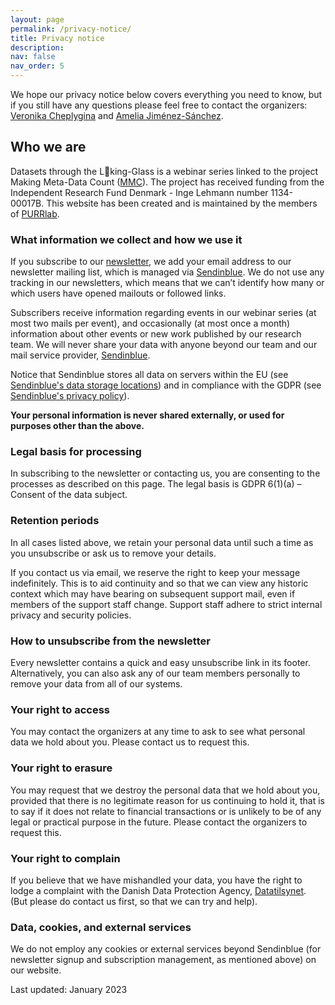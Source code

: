 ```yaml
---
layout: page
permalink: /privacy-notice/
title: Privacy notice
description: 
nav: false
nav_order: 5
---
```


We hope our privacy notice below covers everything you need to know, but if you still have any questions please feel free to contact the organizers: [Veronika Cheplygina](https://veronikach.com) and [Amelia Jiménez-Sánchez](https://ameliajimenez.github.io).

## Who we are
Datasets through the L👀king-Glass is a webinar series linked to the project Making Meta-Data Count ([MMC](https://purrlab.github.io/projects/3_mmc/)). The project has received funding from the Independent Research Fund Denmark - Inge Lehmann number 1134-00017B. This website has been created and is maintained by the members of [PURRlab](https://purrlab.github.io/people/).

### What information we collect and how we use it
If you subscribe to our [newsletter](https://d38ce30a.sibforms.com/serve/MUIEAK44EDBiZHSjiG55p5vLOBBHRgxzkTpd2h0IsYVT8d1xZ-JMGtco18nqB-SG3INZlCpsfg8s8LO88Vv18JdupFknGvnHcRjPS7yy_gAOGyn55w_XpNB7NyHLIc9yP5ApWO7ZjEv5C-ASoi8m--TsMf01uLLf-VUzJmMtoVZg0LOhpXWk6gYQtQzKoAAyMMw-UjnZ9AQbmHK4), we add your email address to our newsletter mailing list, which is managed via [Sendinblue](https://www.sendinblue.com). We do not use any tracking in our newsletters, which means that we can’t identify how many or which users have opened mailouts or followed links.

Subscribers receive information regarding events in our webinar series (at most two mails per event), and occasionally (at most once a month) information about other events or new work published by our research team. We will never share your data with anyone beyond our team and our mail service provider, [Sendinblue](https://www.sendinblue.com).

Notice that Sendinblue stores all data on servers within the EU (see [Sendinblue's data storage locations](https://help.sendinblue.com/hc/en-us/articles/360001005510-Data-storage-location)) and in compliance with the GDPR (see [Sendinblue's privacy policy](https://www.sendinblue.com/legal/privacypolicy/)).

**Your personal information is never shared externally, or used for purposes other than the above.**


### Legal basis for processing
In subscribing to the newsletter or contacting us, you are consenting to the processes as described on this page. The legal basis is GDPR  6(1)(a) – Consent of the data subject.

### Retention periods
In all cases listed above, we retain your personal data until such a time as you unsubscribe or ask us to remove your details.

If you contact us via email, we reserve the right to keep your message indefinitely. This is to aid continuity and so that we can view any historic context which may have bearing on subsequent support mail, even if members of the support staff change. Support staff adhere to strict internal privacy and security policies.

### How to unsubscribe from the newsletter
Every newsletter contains a quick and easy unsubscribe link in its footer. Alternatively, you can also ask any of our team members personally to remove your data from all of our systems.

### Your right to access
You may contact the organizers at any time to ask to see what personal data we hold about you. Please contact us to request this.

### Your right to erasure
You may request that we destroy the personal data that we hold about you, provided that there is no legitimate reason for us continuing to hold it, that is to say if it does not relate to financial transactions or is unlikely to be of any legal or practical purpose in the future. Please contact the organizers to request this.

### Your right to complain
If you believe that we have mishandled your data, you have the right to lodge a complaint with the Danish Data Protection Agency, [Datatilsynet](https://www.datatilsynet.dk/english). (But please do contact us first, so that we can try and help).

### Data, cookies, and external services
We do not employ any cookies or external services beyond Sendinblue (for newsletter signup and subscription management, as mentioned above) on our website.

Last updated: January 2023
